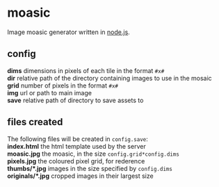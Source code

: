 # moasic
Image moasic generator written in [node.js](http://nodejs.org).

## config
**dims** dimensions in pixels of each tile in the format ```#x#```  
**dir** relative path of the directory containing images to use in the mosaic  
**grid** number of pixels in the format ```#x#```  
**img** url or path to main image  
**save** relative path of directory to save assets to

## files created
The following files will be created in ```config.save```:  
**index.html** the html template used by the server   
**moasic.jpg** the moasic, in the size ```config.grid*config.dims```    
**pixels.jpg** the coloured pixel grid, for rederence  
**thumbs/*.jpg** images in the size specified by ```config.dims```  
**originals/*.jpg** cropped images in their largest size